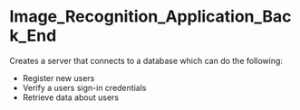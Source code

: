 # Image_Recognition_Application_Back_End

Creates a server that connects to a database which can do the following:
  - Register new users
  - Verify a users sign-in credentials
  - Retrieve data about users
